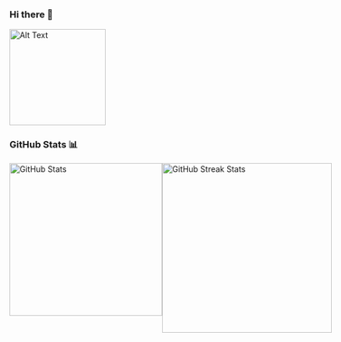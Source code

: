 ### Hi there 👋

<p align="left">
  <img src="https://github.com/IssamLL/IssamLL/blob/main/boxing-cat.gif" alt="Alt Text" width="170">
</p>


### GitHub Stats 📊

<div style="display: flex; justify-content: space-between;">
    <img src="https://github-readme-stats.vercel.app/api?username=IssamLL&theme=radical&hide_border=true&include_all_commits=false&count_private=false" alt="GitHub Stats" style="width: 270px;">
    <img src="https://github-readme-streak-stats.herokuapp.com/?user=IssamLL&theme=radical&hide_border=true" alt="GitHub Streak Stats" style="width: 300px;">
</div>







